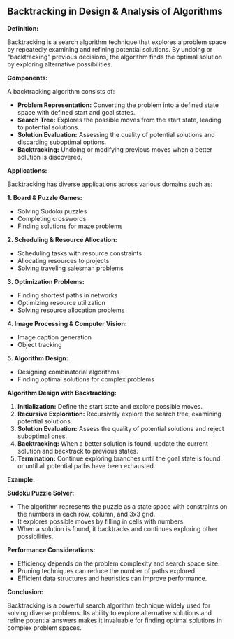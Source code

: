 ## Backtracking in Design & Analysis of Algorithms

**Definition:**

Backtracking is a search algorithm technique that explores a problem space by repeatedly examining and refining potential solutions. By undoing or "backtracking" previous decisions, the algorithm finds the optimal solution by exploring alternative possibilities.


**Components:**

A backtracking algorithm consists of:

- **Problem Representation:** Converting the problem into a defined state space with defined start and goal states.
- **Search Tree:** Explores the possible moves from the start state, leading to potential solutions.
- **Solution Evaluation:** Assessing the quality of potential solutions and discarding suboptimal options.
- **Backtracking:** Undoing or modifying previous moves when a better solution is discovered.


**Applications:**

Backtracking has diverse applications across various domains such as:

**1. Board & Puzzle Games:**
- Solving Sudoku puzzles
- Completing crosswords
- Finding solutions for maze problems


**2. Scheduling & Resource Allocation:**
- Scheduling tasks with resource constraints
- Allocating resources to projects
- Solving traveling salesman problems


**3. Optimization Problems:**
- Finding shortest paths in networks
- Optimizing resource utilization
- Solving resource allocation problems


**4. Image Processing & Computer Vision:**
- Image caption generation
- Object tracking


**5. Algorithm Design:**
- Designing combinatorial algorithms
- Finding optimal solutions for complex problems


**Algorithm Design with Backtracking:**

1. **Initialization:** Define the start state and explore possible moves.
2. **Recursive Exploration:** Recursively explore the search tree, examining potential solutions.
3. **Solution Evaluation:** Assess the quality of potential solutions and reject suboptimal ones.
4. **Backtracking:** When a better solution is found, update the current solution and backtrack to previous states.
5. **Termination:** Continue exploring branches until the goal state is found or until all potential paths have been exhausted.


**Example:**

**Sudoku Puzzle Solver:**

- The algorithm represents the puzzle as a state space with constraints on the numbers in each row, column, and 3x3 grid.
- It explores possible moves by filling in cells with numbers.
- When a solution is found, it backtracks and continues exploring other possibilities.

**Performance Considerations:**

- Efficiency depends on the problem complexity and search space size.
- Pruning techniques can reduce the number of paths explored.
- Efficient data structures and heuristics can improve performance.


**Conclusion:**

Backtracking is a powerful search algorithm technique widely used for solving diverse problems. Its ability to explore alternative solutions and refine potential answers makes it invaluable for finding optimal solutions in complex problem spaces.